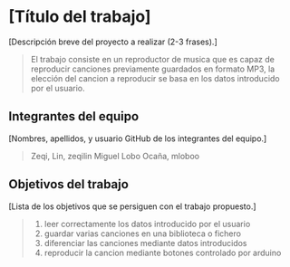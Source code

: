 # [Título del trabajo]

[Descripción breve del proyecto a realizar (2-3 frases).]
>El trabajo consiste en un reproductor de musica que es capaz de reproducir canciones previamente guardados en formato MP3, la elección del cancion a reproducir se basa en los datos introducido por el usuario.

## Integrantes del equipo

[Nombres, apellidos, y usuario GitHub de los integrantes del equipo.]
>Zeqi, Lin, zeqilin
>Miguel Lobo Ocaña, mloboo
## Objetivos del trabajo

[Lista de los objetivos que se persiguen con el trabajo propuesto.]
>1. leer correctamente los datos introducido por el usuario
>2. guardar varias canciones en una biblioteca o fichero
>3. diferenciar las canciones mediante datos introducidos
>4. reproducir la cancion mediante botones controlado por arduino
